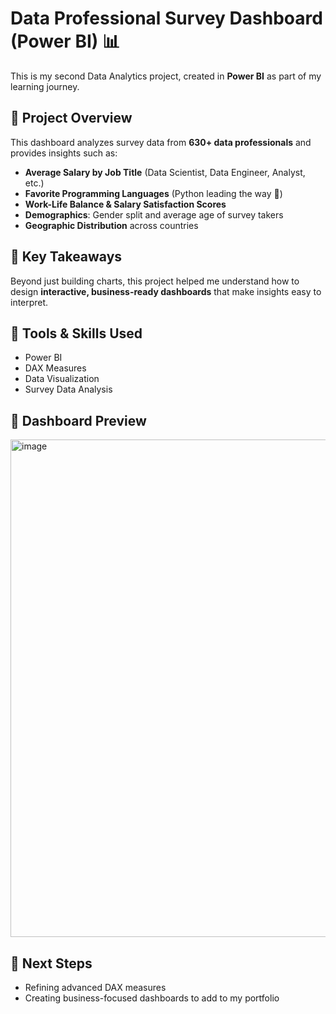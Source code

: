 # Data Professional Survey Dashboard (Power BI) 📊

This is my second Data Analytics project, created in **Power BI** as part of my learning journey.

## 📌 Project Overview
This dashboard analyzes survey data from **630+ data professionals** and provides insights such as:
- **Average Salary by Job Title** (Data Scientist, Data Engineer, Analyst, etc.)
- **Favorite Programming Languages** (Python leading the way 🐍)
- **Work-Life Balance & Salary Satisfaction Scores**
- **Demographics**: Gender split and average age of survey takers
- **Geographic Distribution** across countries

## 🎯 Key Takeaways
Beyond just building charts, this project helped me understand how to design **interactive, business-ready dashboards** that make insights easy to interpret.

## 🔧 Tools & Skills Used
- Power BI
- DAX Measures
- Data Visualization
- Survey Data Analysis

## 📸 Dashboard Preview
<img width="1416" height="796" alt="image" src="https://github.com/user-attachments/assets/f72ce602-439c-4961-8c81-0a7190448ad2" />


## 🚀 Next Steps
- Refining advanced DAX measures  
- Creating business-focused dashboards to add to my portfolio
